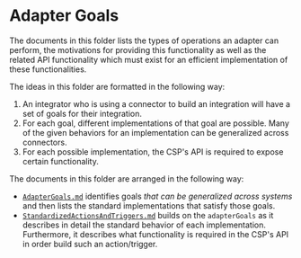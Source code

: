 # Adapter Goals

The documents in this folder lists the types of operations an adapter can
perform, the motivations for providing this functionality as well as the related
API functionality which must exist for an efficient implementation of these
functionalities.

The ideas in this folder are formatted in the following way:
1. An integrator who is using a connector to build an integration will have a set
   of goals for their integration.
2. For each goal, different implementations of that goal are possible.  Many of the
given behaviors for an implementation can be generalized across connectors.
3. For each possible implementation, the CSP's API is required to expose certain functionality.

The documents in this folder are arranged in the following way:
* [`AdapterGoals.md`](/Adapters/AdapterBehaviorStandardization/AdapterGoals.md)
identifies goals *that can be generalized across systems* and then lists the
standard implementations that satisfy those goals.
* [`StandardizedActionsAndTriggers.md`](/Adapters/AdapterBehaviorStandardization/StandardizedActionsAndTriggers.md)
builds on the `adapterGoals` as it describes in detail the standard behavior of each implementation.  Furthermore,
it describes what functionality is required in the CSP's API in order build such
an action/trigger.
